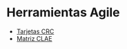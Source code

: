 #  Herramientas Agile


- [Tarjetas CRC](https://docs.google.com/spreadsheets/d/13uirgTSXC1EFjMOR4OKm9omHTEzzdvExcRvfvvLY2Ks/edit?gid=0#gid=0)
- [Matriz CLAE](https://docs.google.com/spreadsheets/d/1iLOaLALyFLY9MqtpHgcanr1F3-gOPQ_k/edit?usp=sharing&ouid=112049984293521520990&rtpof=true&sd=true)
